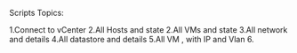 Scripts Topics:

1.Connect to vCenter
2.All Hosts and state
2.All VMs and state
3.All network and details
4.All datastore and details
5.All VM , with IP and Vlan
6.
